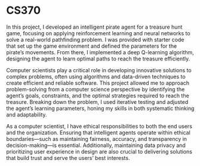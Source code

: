 # CS370

In this project, I developed an intelligent pirate agent for a treasure hunt game, focusing on applying reinforcement learning and neural networks to solve a real-world pathfinding problem. I was provided with starter code that set up the game environment and defined the parameters for the pirate’s movements. From there, I implemented a deep Q-learning algorithm, designing the agent to learn optimal paths to reach the treasure efficiently.

Computer scientists play a critical role in developing innovative solutions to complex problems, often using algorithms and data-driven techniques to create efficient and reliable software. This project allowed me to approach problem-solving from a computer science perspective by identifying the agent’s goals, constraints, and the optimal strategies required to reach the treasure. Breaking down the problem, I used iterative testing and adjusted the agent’s learning parameters, honing my skills in both systematic thinking and adaptability.

As a computer scientist, I have ethical responsibilities to both the end users and the organization. Ensuring that intelligent agents operate within ethical boundaries—such as maintaining fairness, accuracy, and transparency in decision-making—is essential. Additionally, maintaining data privacy and prioritizing user experience in design are also crucial to delivering solutions that build trust and serve the users’ best interests.
